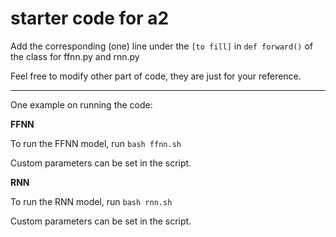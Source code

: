 # starter code for a2

Add the corresponding (one) line under the ``[to fill]`` in ``def forward()`` of the class for ffnn.py and rnn.py

Feel free to modify other part of code, they are just for your reference.

---

One example on running the code:

**FFNN**

To run the FFNN model, run ``bash ffnn.sh``

Custom parameters can be set in the script.

**RNN**

To run the RNN model, run ``bash rnn.sh``

Custom parameters can be set in the script.